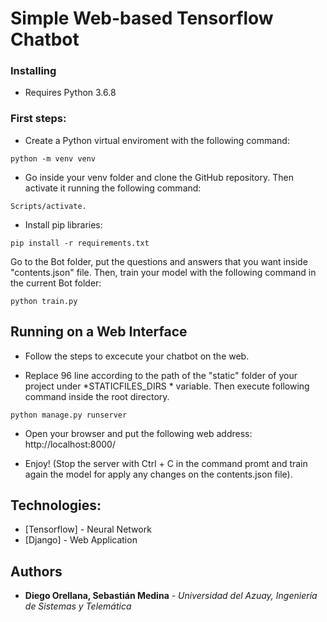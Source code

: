 # Simple Web-based Tensorflow Chatbot

### Installing

* Requires Python 3.6.8

### First steps:

* Create a Python virtual enviroment with the following command:

```
python -m venv venv
```

* Go inside your venv folder and clone the GitHub repository. Then activate it running the following command:

```
Scripts/activate.
```

* Install pip libraries:

```
pip install -r requirements.txt
```

Go to the Bot folder, put the questions and answers that you want inside "contents.json" file. Then, train your model with the following command in the current Bot folder:

```
python train.py
```

## Running on a Web Interface

* Follow the steps to excecute your chatbot on the web.

* Replace 96 line according to the path of the "static" folder of your project under *STATICFILES_DIRS * variable. Then execute following command inside the root directory.

```
python manage.py runserver
```

* Open your browser and put the following web address: http://localhost:8000/

* Enjoy! (Stop the server with Ctrl + C in the command promt and train again the model for apply any changes on the contents.json file).

## Technologies:

* [Tensorflow] - Neural Network
* [Django] - Web Application

## Authors

* **Diego Orellana, Sebastián Medina** - *Universidad del Azuay, Ingeniería de Sistemas y Telemática*


